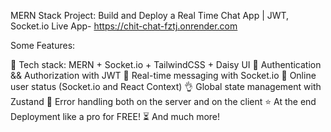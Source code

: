 MERN Stack Project: Build and Deploy a Real Time Chat App | JWT, Socket.io
Live App-
https://chit-chat-fztj.onrender.com

Some Features:

🌟 Tech stack: MERN + Socket.io + TailwindCSS + Daisy UI
🎃 Authentication && Authorization with JWT
👾 Real-time messaging with Socket.io
🚀 Online user status (Socket.io and React Context)
👌 Global state management with Zustand
🐞 Error handling both on the server and on the client
⭐ At the end Deployment like a pro for FREE!
⏳ And much more!
